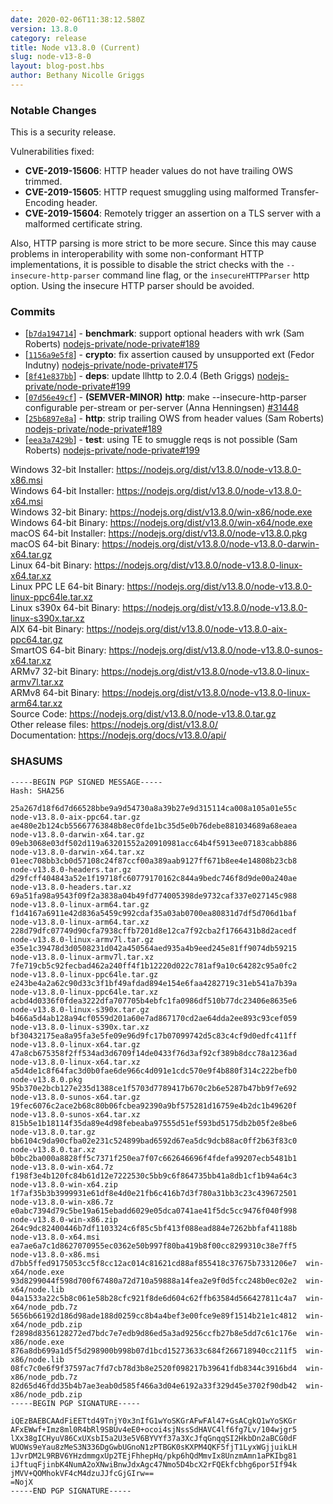 ```yaml
---
date: 2020-02-06T11:38:12.580Z
version: 13.8.0
category: release
title: Node v13.8.0 (Current)
slug: node-v13-8-0
layout: blog-post.hbs
author: Bethany Nicolle Griggs
---
```


### Notable Changes

This is a security release.

Vulnerabilities fixed:
* **CVE-2019-15606**: HTTP header values do not have trailing OWS trimmed.
* **CVE-2019-15605**: HTTP request smuggling using malformed Transfer-Encoding header.
* **CVE-2019-15604**: Remotely trigger an assertion on a TLS server with a malformed certificate string.

Also, HTTP parsing is more strict to be more secure. Since this may
cause problems in interoperability with some non-conformant HTTP
implementations, it is possible to disable the strict checks with the
`--insecure-http-parser` command line flag, or the `insecureHTTPParser`
http option. Using the insecure HTTP parser should be avoided.

### Commits

* [[`b7da194714`](https://github.com/nodejs/node/commit/b7da194714)] - **benchmark**: support optional headers with wrk (Sam Roberts) [nodejs-private/node-private#189](https://github.com/nodejs-private/node-private/pull/189)
* [[`1156a9e5f8`](https://github.com/nodejs/node/commit/1156a9e5f8)] - **crypto**: fix assertion caused by unsupported ext (Fedor Indutny) [nodejs-private/node-private#175](https://github.com/nodejs-private/node-private/pull/175)
* [[`8f41e837bb`](https://github.com/nodejs/node/commit/8f41e837bb)] - **deps**: update llhttp to 2.0.4 (Beth Griggs) [nodejs-private/node-private#199](https://github.com/nodejs-private/node-private/pull/199)
* [[`07d56e49cf`](https://github.com/nodejs/node/commit/07d56e49cf)] - **(SEMVER-MINOR)** **http**: make --insecure-http-parser configurable per-stream or per-server (Anna Henningsen) [#31448](https://github.com/nodejs/node/pull/31448)
* [[`25b6897e8a`](https://github.com/nodejs/node/commit/25b6897e8a)] - **http**: strip trailing OWS from header values (Sam Roberts) [nodejs-private/node-private#189](https://github.com/nodejs-private/node-private/pull/189)
* [[`eea3a7429b`](https://github.com/nodejs/node/commit/eea3a7429b)] - **test**: using TE to smuggle reqs is not possible (Sam Roberts) [nodejs-private/node-private#199](https://github.com/nodejs-private/node-private/pull/199)

Windows 32-bit Installer: https://nodejs.org/dist/v13.8.0/node-v13.8.0-x86.msi \
Windows 64-bit Installer: https://nodejs.org/dist/v13.8.0/node-v13.8.0-x64.msi \
Windows 32-bit Binary: https://nodejs.org/dist/v13.8.0/win-x86/node.exe \
Windows 64-bit Binary: https://nodejs.org/dist/v13.8.0/win-x64/node.exe \
macOS 64-bit Installer: https://nodejs.org/dist/v13.8.0/node-v13.8.0.pkg \
macOS 64-bit Binary: https://nodejs.org/dist/v13.8.0/node-v13.8.0-darwin-x64.tar.gz \
Linux 64-bit Binary: https://nodejs.org/dist/v13.8.0/node-v13.8.0-linux-x64.tar.xz \
Linux PPC LE 64-bit Binary: https://nodejs.org/dist/v13.8.0/node-v13.8.0-linux-ppc64le.tar.xz \
Linux s390x 64-bit Binary: https://nodejs.org/dist/v13.8.0/node-v13.8.0-linux-s390x.tar.xz \
AIX 64-bit Binary: https://nodejs.org/dist/v13.8.0/node-v13.8.0-aix-ppc64.tar.gz \
SmartOS 64-bit Binary: https://nodejs.org/dist/v13.8.0/node-v13.8.0-sunos-x64.tar.xz \
ARMv7 32-bit Binary: https://nodejs.org/dist/v13.8.0/node-v13.8.0-linux-armv7l.tar.xz \
ARMv8 64-bit Binary: https://nodejs.org/dist/v13.8.0/node-v13.8.0-linux-arm64.tar.xz \
Source Code: https://nodejs.org/dist/v13.8.0/node-v13.8.0.tar.gz \
Other release files: https://nodejs.org/dist/v13.8.0/ \
Documentation: https://nodejs.org/docs/v13.8.0/api/

### SHASUMS

```
-----BEGIN PGP SIGNED MESSAGE-----
Hash: SHA256

25a267d18f6d7d66528bbe9a9d54730a8a39b27e9d315114ca008a105a01e55c  node-v13.8.0-aix-ppc64.tar.gz
ae480e2b124cb55667763848b8ec0fde1bc35d5e0b76debe881034689a68eaea  node-v13.8.0-darwin-x64.tar.gz
09eb3068e03df502d119a63201552a20910981acc64b4f5913ee07183cabb886  node-v13.8.0-darwin-x64.tar.xz
01eec708bb3cb0d57108c24f87ccf00a389aab9127ff671b8ee4e14808b23cb8  node-v13.8.0-headers.tar.gz
d29fcff404843a52e1f19718fc60779170162c844a9bedc746f8d9de00a240ae  node-v13.8.0-headers.tar.xz
69a51fa98a9543f09f2a3838a04b49fd774005398de9732caf337e027145c988  node-v13.8.0-linux-arm64.tar.gz
f1d4167a6911e42d836a5459c992cdaf35a03ab0700ea80831d7df5d706d1baf  node-v13.8.0-linux-arm64.tar.xz
228d79dfc07749d90cfa7938cffb7201d8e12ca7f92cba2f1766431b8d2acedf  node-v13.8.0-linux-armv7l.tar.gz
e35e1c39478d3d0508231d042a450564aed935a4b9eed245e81ff9074db59215  node-v13.8.0-linux-armv7l.tar.xz
7fe719cb5c92fecbad462a240ff4f1b12220d022c781af9a10c64282c95a0fc2  node-v13.8.0-linux-ppc64le.tar.gz
e243be4a2a62c90d33c3f1bf49afdad894e154e6faa4282719c31eb541a7b39a  node-v13.8.0-linux-ppc64le.tar.xz
acbd4d0336f0fdea3222dfa707705b4ebfc1fa0986df510b77dc23406e8635e6  node-v13.8.0-linux-s390x.tar.gz
b466a5d4ab128a94cf0559d201a60e7ad867170cd2ae64dda2ee893c93cef059  node-v13.8.0-linux-s390x.tar.xz
bf30432175ea8a95fa3e5fe09e96d9fc17b07099742d5c83c4cf9d0edfc411ff  node-v13.8.0-linux-x64.tar.gz
47a8cb675358f2ff534ad3d6709f14de0433f76d3af92cf389b8dcc78a1236ad  node-v13.8.0-linux-x64.tar.xz
a5d4de1c8f64fac3d0b0fae6de966c4d091e1cdc570e9f4b880f314c222befb0  node-v13.8.0.pkg
95b370e2bcb127e235d1388ce1f5703d7789417b670c2b6e5287b47bb9f7e692  node-v13.8.0-sunos-x64.tar.gz
19fec6076c2ace2b68c80b06fcbea92390a9bf575281d16759e4b2dc1b49620f  node-v13.8.0-sunos-x64.tar.xz
815b5e1b18114f35da89e4d98febeaba97555d51ef593bd5175db2b05f2e8be6  node-v13.8.0.tar.gz
bb6104c9da90cfba02e231c524899bad6592d67ea5dc9dcb88ac0ff2b63f83c0  node-v13.8.0.tar.xz
b0bc2ba000a8828ff5c7371f250ea7f07c662646696f4fdefa99207ecb5481b1  node-v13.8.0-win-x64.7z
f198f3e4b120fc84b61d12e7222530c5bb9c6f864735bb41a8db1cf1b94a64c3  node-v13.8.0-win-x64.zip
1f7af35b3b3999931e61df8e4d0e21fb6c416b7d3f780a31bb3c23c439672501  node-v13.8.0-win-x86.7z
e0abc7394d79c5be19a615ebadd6029e05dca0741ae41f5dc5cc9476f040f998  node-v13.8.0-win-x86.zip
264c9dc82400446b7df1103324c6f85c5bf413f088ead884e7262bbfaf41188b  node-v13.8.0-x64.msi
ea7ae6a7c1d8627070955ec0362e50b997f80ba419b8f00cc8299310c38e7ff5  node-v13.8.0-x86.msi
d7bb5ffed9175053cc5f8cc12ac014c81621cd88af855418c37675b7331206e7  win-x64/node.exe
93d8299044f598d700f67480a72d710a59888a14fea2e9f0d5fcc248b0ec02e2  win-x64/node.lib
04a1533a22c5b8c061e58b28cfc921f8de6d604c62ffb63584d566427811c4a7  win-x64/node_pdb.7z
5656b66192d186d98ade188d0259cc8b4a4bef3e00fce9e89f1514b21e1c4812  win-x64/node_pdb.zip
f2898d8356128272ed7bdc7e7edb9d86ed5a3ad9256ccfb27b8e5dd7c61c176e  win-x86/node.exe
876a8db699a1d5f5d298900b998b07d1bcd15273633c684f266718940cc211f5  win-x86/node.lib
08fc7c0e6f9f37597ac7fd7cb78d3b8e2520f098217b39641fdb8344c3916bd4  win-x86/node_pdb.7z
82d65d46fdd35b4b7ae3eab0d585f466a3d04e6192a33f329d45e3702f90db42  win-x86/node_pdb.zip
-----BEGIN PGP SIGNATURE-----

iQEzBAEBCAAdFiEETtd49TnjY0x3nIfG1wYoSKGrAFwFAl47+GsACgkQ1wYoSKGr
AFxEWwf+Imz8ml0R4bRl9SBUv4eE0+ocoi4sjNssSdHAVC4lf6fg7Lv/104wjgr5
lXx38gICHyuV86CxUXsbI5a2U3e5V6BYVYf37a3XcJfqGnqqSI2HkbDn2aBCG0dF
WUOWs9eYau8zMeS3N336DgGwbUGnoN1zPTBGK0sKXPM4QKF5fjT1LyxWGjjuikLH
1JvrDM2L9RBV6YHzdmmgxUp2TEjFhhepHq/pkp6hQdMmvIx8UnzmAmn1aPKIbg81
iJftuqFjinbK4NumA2oXNwiBnwJdxAgc47Nmo5D4bcX2rFQEkfcbhg6por5If94k
jMVV+QOMhokVF4cM4dzuJJfcGjGIrw==
=NojX
-----END PGP SIGNATURE-----

```

